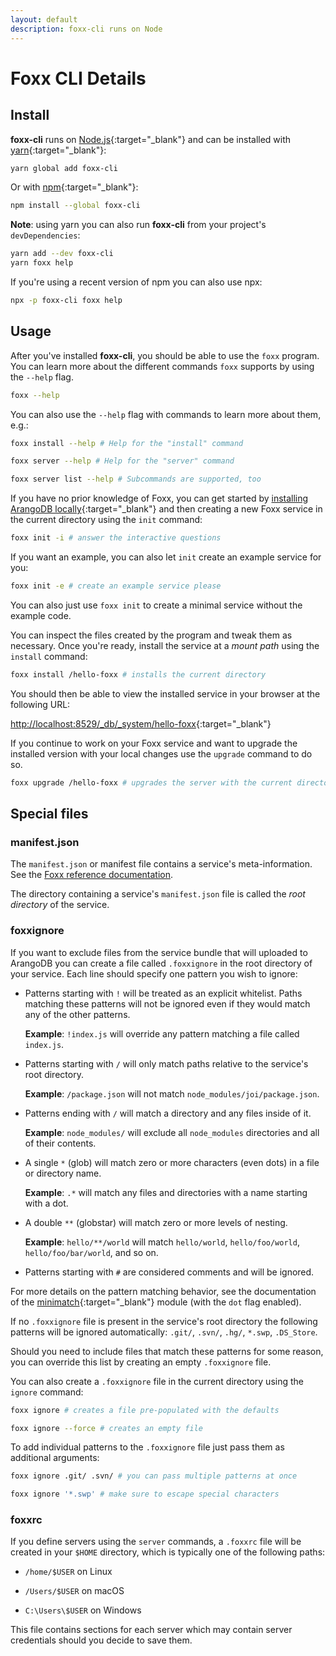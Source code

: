 ```yaml
---
layout: default
description: foxx-cli runs on Node
---
```


# Foxx CLI Details

## Install

**foxx-cli** runs on [Node.js](https://nodejs.org){:target="_blank"} and can be installed with
[yarn](https://yarnpkg.com){:target="_blank"}:

```sh
yarn global add foxx-cli
```

Or with [npm](https://www.npmjs.com){:target="_blank"}:

```sh
npm install --global foxx-cli
```

**Note**: using yarn you can also run **foxx-cli** from your project's
`devDependencies`:

```sh
yarn add --dev foxx-cli
yarn foxx help
```

If you're using a recent version of npm you can also use npx:

```sh
npx -p foxx-cli foxx help
```

## Usage

After you've installed **foxx-cli**, you should be able to use the `foxx`
program. You can learn more about the different commands `foxx` supports by
using the `--help` flag.

```sh
foxx --help
```

You can also use the `--help` flag with commands to learn more about them, e.g.:

```sh
foxx install --help # Help for the "install" command

foxx server --help # Help for the "server" command

foxx server list --help # Subcommands are supported, too
```

If you have no prior knowledge of Foxx, you can get started by
[installing ArangoDB locally](https://www.arangodb.com/download){:target="_blank"}
and then creating a new Foxx service in the current directory using the `init` command:

```sh
foxx init -i # answer the interactive questions
```

If you want an example, you can also let `init` create an example service for you:

```sh
foxx init -e # create an example service please
```

You can also just use `foxx init` to create a minimal service without the example code.

You can inspect the files created by the program and tweak them as necessary.
Once you're ready, install the service at a _mount path_ using the `install` command:

```sh
foxx install /hello-foxx # installs the current directory
```

You should then be able to view the installed service in your browser at the following URL:

<http://localhost:8529/_db/_system/hello-foxx>{:target="_blank"}

If you continue to work on your Foxx service and want to upgrade the installed
version with your local changes use the `upgrade` command to do so.

```sh
foxx upgrade /hello-foxx # upgrades the server with the current directory
```

## Special files

### manifest.json

The `manifest.json` or manifest file contains a service's meta-information.
See the [Foxx reference documentation](foxx-reference-manifest.html).

The directory containing a service's `manifest.json` file is called the _root
directory_ of the service.

### foxxignore

If you want to exclude files from the service bundle that will uploaded to
ArangoDB you can create a file called `.foxxignore` in the root directory of
your service. Each line should specify one pattern you wish to ignore:

* Patterns starting with `!` will be treated as an explicit whitelist. Paths
  matching these patterns will not be ignored even if they would match any of
  the other patterns.

  **Example**: `!index.js` will override any pattern matching a file called
  `index.js`.

* Patterns starting with `/` will only match paths relative to the service's
  root directory.

  **Example**: `/package.json` will not match `node_modules/joi/package.json`.

* Patterns ending with `/` will match a directory and any files inside of it.

  **Example**: `node_modules/` will exclude all `node_modules` directories and
  all of their contents.

* A single `*` (glob) will match zero or more characters (even dots) in a file
  or directory name.

  **Example**: `.*` will match any files and directories with a name starting
  with a dot.

* A double `**` (globstar) will match zero or more levels of nesting.

  **Example**: `hello/**/world` will match `hello/world`, `hello/foo/world`,
  `hello/foo/bar/world`, and so on.

* Patterns starting with `#` are considered comments and will be ignored.

For more details on the pattern matching behavior, see the documentation of the
[minimatch](https://www.npmjs.com/package/minimatch){:target="_blank"} module (with the `dot` flag
enabled).

If no `.foxxignore` file is present in the service's root directory the
following patterns will be ignored automatically: `.git/`, `.svn/`, `.hg/`,
`*.swp`, `.DS_Store`.

Should you need to include files that match these patterns for some reason, you
can override this list by creating an empty `.foxxignore` file.

You can also create a `.foxxignore` file in the current directory using the
`ignore` command:

```sh
foxx ignore # creates a file pre-populated with the defaults

foxx ignore --force # creates an empty file
```

To add individual patterns to the `.foxxignore` file just pass them as
additional arguments:

```sh
foxx ignore .git/ .svn/ # you can pass multiple patterns at once

foxx ignore '*.swp' # make sure to escape special characters
```

### foxxrc

If you define servers using the `server` commands, a `.foxxrc` file will be
created in your `$HOME` directory, which is typically one of the following
paths:

* `/home/$USER` on Linux

* `/Users/$USER` on macOS

* `C:\Users\$USER` on Windows

This file contains sections for each server which may contain server credentials
should you decide to save them.
